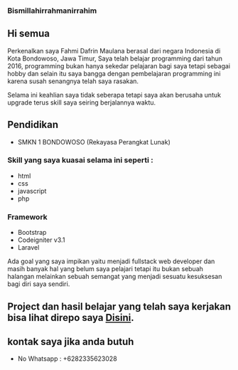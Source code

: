 ### Bismillahirrahmanirrahim

## Hi semua

Perkenalkan saya Fahmi Dafrin Maulana berasal dari negara Indonesia di Kota Bondowoso, Jawa Timur, Saya telah belajar programming dari tahun 2016, programming bukan hanya sekedar pelajaran bagi saya tetapi sebagai hobby dan selain itu saya bangga dengan pembelajaran programming ini karena susah senangnya telah saya rasakan.

Selama ini keahlian saya tidak seberapa tetapi saya akan berusaha untuk upgrade terus skill saya seiring berjalannya waktu.

## Pendidikan
- SMKN 1 BONDOWOSO (Rekayasa Perangkat Lunak)

### Skill yang saya kuasai selama ini seperti :
- html
- css
- javascript
- php

### Framework
- Bootstrap
- Codeigniter v3.1
- Laravel

Ada goal yang saya  impikan yaitu menjadi fullstack web developer dan masih banyak hal yang belum saya pelajari tetapi itu bukan sebuah halangan melainkan sebuah semangat yang menjadi sesuatu kesuksesan bagi diri saya sendiri.


## Project dan hasil belajar yang telah saya kerjakan bisa lihat direpo saya [Disini](https://github.com/destroylord?tab=repositories).


## kontak saya jika anda butuh

- No Whatsapp : +6282335623028
